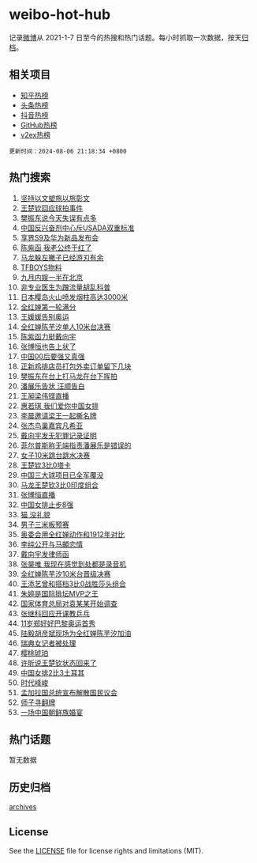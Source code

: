 # weibo-hot-hub

记录[微博](https://www.weibo.com)从 2021-1-7 日至今的热搜和热门话题。每小时抓取一次数据，按天[归档](archives)。

## 相关项目

- [知乎热榜](https://github.com/lonnyzhang423/zhihu-hot-hub)
- [头条热榜](https://github.com/lonnyzhang423/toutiao-hot-hub)
- [抖音热榜](https://github.com/lonnyzhang423/douyin-hot-hub)
- [GitHub热榜](https://github.com/lonnyzhang423/github-hot-hub)
- [v2ex热榜](https://github.com/lonnyzhang423/v2ex-hot-hub)


`更新时间：2024-08-06 21:18:34 +0800`

## 热门搜索

1. [坚持以文塑旅以旅彰文](https://m.weibo.cn/search?containerid=100103type%3D1%26t%3D10%26q%3D%23%E5%9D%9A%E6%8C%81%E4%BB%A5%E6%96%87%E5%A1%91%E6%97%85%E4%BB%A5%E6%97%85%E5%BD%B0%E6%96%87%23&stream_entry_id=51&isnewpage=1&extparam=seat%3D1%26cate%3D10103%26q%3D%2523%25E5%259D%259A%25E6%258C%2581%25E4%25BB%25A5%25E6%2596%2587%25E5%25A1%2591%25E6%2597%2585%25E4%25BB%25A5%25E6%2597%2585%25E5%25BD%25B0%25E6%2596%2587%2523%26filter_type%3Drealtimehot%26dgr%3D0%26stream_entry_id%3D51%26c_type%3D51%26pos%3D0%26display_time%3D1722950313%26pre_seqid%3D17229503137960343951)
1. [王楚钦回应球拍事件](https://m.weibo.cn/search?containerid=100103type%3D1%26t%3D10%26q%3D%23%E7%8E%8B%E6%A5%9A%E9%92%A6%E5%9B%9E%E5%BA%94%E7%90%83%E6%8B%8D%E4%BA%8B%E4%BB%B6%23&stream_entry_id=31&isnewpage=1&extparam=seat%3D1%26cate%3D5001%26q%3D%2523%25E7%258E%258B%25E6%25A5%259A%25E9%2592%25A6%25E5%259B%259E%25E5%25BA%2594%25E7%2590%2583%25E6%258B%258D%25E4%25BA%258B%25E4%25BB%25B6%2523%26dgr%3D0%26stream_entry_id%3D31%26band_rank%3D1%26c_type%3D31%26realpos%3D1%26filter_type%3Drealtimehot%26lcate%3D5001%26flag%3D2%26pos%3D0%26display_time%3D1722950313%26pre_seqid%3D17229503137960343951)
1. [樊振东说今天失误有点多](https://m.weibo.cn/search?containerid=100103type%3D1%26t%3D10%26q%3D%23%E6%A8%8A%E6%8C%AF%E4%B8%9C%E8%AF%B4%E4%BB%8A%E5%A4%A9%E5%A4%B1%E8%AF%AF%E6%9C%89%E7%82%B9%E5%A4%9A%23&stream_entry_id=31&isnewpage=1&extparam=seat%3D1%26cate%3D5001%26q%3D%2523%25E6%25A8%258A%25E6%258C%25AF%25E4%25B8%259C%25E8%25AF%25B4%25E4%25BB%258A%25E5%25A4%25A9%25E5%25A4%25B1%25E8%25AF%25AF%25E6%259C%2589%25E7%2582%25B9%25E5%25A4%259A%2523%26dgr%3D0%26stream_entry_id%3D31%26band_rank%3D2%26c_type%3D31%26realpos%3D2%26filter_type%3Drealtimehot%26lcate%3D5001%26flag%3D1%26pos%3D1%26display_time%3D1722950313%26pre_seqid%3D17229503137960343951)
1. [中国反兴奋剂中心斥USADA双重标准](https://m.weibo.cn/search?containerid=100103type%3D1%26t%3D10%26q%3D%23%E4%B8%AD%E5%9B%BD%E5%8F%8D%E5%85%B4%E5%A5%8B%E5%89%82%E4%B8%AD%E5%BF%83%E6%96%A5USADA%E5%8F%8C%E9%87%8D%E6%A0%87%E5%87%86%23&stream_entry_id=31&isnewpage=1&extparam=seat%3D1%26cate%3D5001%26q%3D%2523%25E4%25B8%25AD%25E5%259B%25BD%25E5%258F%258D%25E5%2585%25B4%25E5%25A5%258B%25E5%2589%2582%25E4%25B8%25AD%25E5%25BF%2583%25E6%2596%25A5USADA%25E5%258F%258C%25E9%2587%258D%25E6%25A0%2587%25E5%2587%2586%2523%26dgr%3D0%26stream_entry_id%3D31%26band_rank%3D3%26c_type%3D31%26realpos%3D3%26filter_type%3Drealtimehot%26lcate%3D5001%26flag%3D0%26pos%3D2%26display_time%3D1722950313%26pre_seqid%3D17229503137960343951)
1. [享界S9及华为新品发布会](https://m.weibo.cn/search?containerid=100103type%3D1%26t%3D10%26q%3D%23%E4%BA%AB%E7%95%8CS9%E5%8F%8A%E5%8D%8E%E4%B8%BA%E6%96%B0%E5%93%81%E5%8F%91%E5%B8%83%E4%BC%9A%23&stream_entry_id=31&isnewpage=1&extparam=seat%3D1%26topic_ad%3D1%26cate%3D5001%26q%3D%2523%25E4%25BA%25AB%25E7%2595%258CS9%25E5%258F%258A%25E5%258D%258E%25E4%25B8%25BA%25E6%2596%25B0%25E5%2593%2581%25E5%258F%2591%25E5%25B8%2583%25E4%25BC%259A%2523%26pos%3D3%26stream_entry_id%3D31%26band_rank%3D4%26adid%3D249367%26c_type%3D31%26filter_type%3Drealtimehot%26is_ad_pos%3D1%26lcate%3D5001%26dgr%3D0%26display_time%3D1722950313%26pre_seqid%3D17229503137960343951)
1. [陈紫函 我老公终于红了](https://m.weibo.cn/search?containerid=100103type%3D1%26t%3D10%26q%3D%E9%99%88%E7%B4%AB%E5%87%BD+%E6%88%91%E8%80%81%E5%85%AC%E7%BB%88%E4%BA%8E%E7%BA%A2%E4%BA%86&stream_entry_id=31&isnewpage=1&extparam=seat%3D1%26cate%3D5001%26q%3D%25E9%2599%2588%25E7%25B4%25AB%25E5%2587%25BD%2520%25E6%2588%2591%25E8%2580%2581%25E5%2585%25AC%25E7%25BB%2588%25E4%25BA%258E%25E7%25BA%25A2%25E4%25BA%2586%26dgr%3D0%26stream_entry_id%3D31%26band_rank%3D4%26c_type%3D31%26realpos%3D4%26filter_type%3Drealtimehot%26lcate%3D5001%26flag%3D2%26pos%3D4%26display_time%3D1722950313%26pre_seqid%3D17229503137960343951)
1. [马龙躲左撇子已经游刃有余](https://m.weibo.cn/search?containerid=100103type%3D1%26t%3D10%26q%3D%E9%A9%AC%E9%BE%99%E8%BA%B2%E5%B7%A6%E6%92%87%E5%AD%90%E5%B7%B2%E7%BB%8F%E6%B8%B8%E5%88%83%E6%9C%89%E4%BD%99&stream_entry_id=31&isnewpage=1&extparam=seat%3D1%26cate%3D5001%26q%3D%25E9%25A9%25AC%25E9%25BE%2599%25E8%25BA%25B2%25E5%25B7%25A6%25E6%2592%2587%25E5%25AD%2590%25E5%25B7%25B2%25E7%25BB%258F%25E6%25B8%25B8%25E5%2588%2583%25E6%259C%2589%25E4%25BD%2599%26dgr%3D0%26stream_entry_id%3D31%26band_rank%3D5%26c_type%3D31%26realpos%3D5%26filter_type%3Drealtimehot%26lcate%3D5001%26flag%3D2%26pos%3D5%26display_time%3D1722950313%26pre_seqid%3D17229503137960343951)
1. [TFBOYS物料](https://m.weibo.cn/search?containerid=100103type%3D1%26t%3D10%26q%3DTFBOYS%E7%89%A9%E6%96%99&stream_entry_id=31&isnewpage=1&extparam=seat%3D1%26cate%3D5001%26q%3DTFBOYS%25E7%2589%25A9%25E6%2596%2599%26dgr%3D0%26stream_entry_id%3D31%26band_rank%3D6%26c_type%3D31%26realpos%3D6%26filter_type%3Drealtimehot%26lcate%3D5001%26flag%3D1%26pos%3D6%26display_time%3D1722950313%26pre_seqid%3D17229503137960343951)
1. [九月内娱一半在北京](https://m.weibo.cn/search?containerid=100103type%3D1%26t%3D10%26q%3D%23%E4%B9%9D%E6%9C%88%E5%86%85%E5%A8%B1%E4%B8%80%E5%8D%8A%E5%9C%A8%E5%8C%97%E4%BA%AC%23&stream_entry_id=31&isnewpage=1&extparam=seat%3D1%26cate%3D5001%26q%3D%2523%25E4%25B9%259D%25E6%259C%2588%25E5%2586%2585%25E5%25A8%25B1%25E4%25B8%2580%25E5%258D%258A%25E5%259C%25A8%25E5%258C%2597%25E4%25BA%25AC%2523%26pos%3D7%26stream_entry_id%3D31%26band_rank%3D7%26adid%3D249389%26c_type%3D31%26is_ad_pos%3D1%26dgr%3D0%26lcate%3D5001%26filter_type%3Drealtimehot%26display_time%3D1722950313%26pre_seqid%3D17229503137960343951)
1. [非专业医生为蹭流量胡乱科普](https://m.weibo.cn/search?containerid=100103type%3D1%26t%3D10%26q%3D%23%E9%9D%9E%E4%B8%93%E4%B8%9A%E5%8C%BB%E7%94%9F%E4%B8%BA%E8%B9%AD%E6%B5%81%E9%87%8F%E8%83%A1%E4%B9%B1%E7%A7%91%E6%99%AE%23&stream_entry_id=31&isnewpage=1&extparam=seat%3D1%26cate%3D5001%26q%3D%2523%25E9%259D%259E%25E4%25B8%2593%25E4%25B8%259A%25E5%258C%25BB%25E7%2594%259F%25E4%25B8%25BA%25E8%25B9%25AD%25E6%25B5%2581%25E9%2587%258F%25E8%2583%25A1%25E4%25B9%25B1%25E7%25A7%2591%25E6%2599%25AE%2523%26dgr%3D0%26stream_entry_id%3D31%26band_rank%3D7%26c_type%3D31%26realpos%3D7%26filter_type%3Drealtimehot%26lcate%3D5001%26flag%3D1%26pos%3D8%26display_time%3D1722950313%26pre_seqid%3D17229503137960343951)
1. [日本樱岛火山喷发烟柱高达3000米](https://m.weibo.cn/search?containerid=100103type%3D1%26t%3D10%26q%3D%23%E6%97%A5%E6%9C%AC%E6%A8%B1%E5%B2%9B%E7%81%AB%E5%B1%B1%E5%96%B7%E5%8F%91%E7%83%9F%E6%9F%B1%E9%AB%98%E8%BE%BE3000%E7%B1%B3%23&stream_entry_id=31&isnewpage=1&extparam=seat%3D1%26cate%3D5001%26q%3D%2523%25E6%2597%25A5%25E6%259C%25AC%25E6%25A8%25B1%25E5%25B2%259B%25E7%2581%25AB%25E5%25B1%25B1%25E5%2596%25B7%25E5%258F%2591%25E7%2583%259F%25E6%259F%25B1%25E9%25AB%2598%25E8%25BE%25BE3000%25E7%25B1%25B3%2523%26dgr%3D0%26stream_entry_id%3D31%26band_rank%3D8%26c_type%3D31%26realpos%3D8%26filter_type%3Drealtimehot%26lcate%3D5001%26flag%3D0%26pos%3D9%26display_time%3D1722950313%26pre_seqid%3D17229503137960343951)
1. [全红婵第一轮满分](https://m.weibo.cn/search?containerid=100103type%3D1%26t%3D10%26q%3D%E5%85%A8%E7%BA%A2%E5%A9%B5%E7%AC%AC%E4%B8%80%E8%BD%AE%E6%BB%A1%E5%88%86&stream_entry_id=31&isnewpage=1&extparam=seat%3D1%26cate%3D5001%26q%3D%25E5%2585%25A8%25E7%25BA%25A2%25E5%25A9%25B5%25E7%25AC%25AC%25E4%25B8%2580%25E8%25BD%25AE%25E6%25BB%25A1%25E5%2588%2586%26dgr%3D0%26stream_entry_id%3D31%26band_rank%3D9%26c_type%3D31%26realpos%3D9%26filter_type%3Drealtimehot%26lcate%3D5001%26flag%3D1%26pos%3D10%26display_time%3D1722950313%26pre_seqid%3D17229503137960343951)
1. [王媛媛告别奥运](https://m.weibo.cn/search?containerid=100103type%3D1%26t%3D10%26q%3D%23%E7%8E%8B%E5%AA%9B%E5%AA%9B%E5%91%8A%E5%88%AB%E5%A5%A5%E8%BF%90%23&stream_entry_id=31&isnewpage=1&extparam=seat%3D1%26cate%3D5001%26q%3D%2523%25E7%258E%258B%25E5%25AA%259B%25E5%25AA%259B%25E5%2591%258A%25E5%2588%25AB%25E5%25A5%25A5%25E8%25BF%2590%2523%26dgr%3D0%26stream_entry_id%3D31%26band_rank%3D10%26c_type%3D31%26realpos%3D10%26filter_type%3Drealtimehot%26lcate%3D5001%26flag%3D1%26pos%3D11%26display_time%3D1722950313%26pre_seqid%3D17229503137960343951)
1. [全红婵陈芋汐单人10米台决赛](https://m.weibo.cn/search?containerid=100103type%3D1%26t%3D10%26q%3D%23%E5%85%A8%E7%BA%A2%E5%A9%B5%E9%99%88%E8%8A%8B%E6%B1%90%E5%8D%95%E4%BA%BA10%E7%B1%B3%E5%8F%B0%E5%86%B3%E8%B5%9B%23&stream_entry_id=31&isnewpage=1&extparam=seat%3D1%26cate%3D5001%26q%3D%2523%25E5%2585%25A8%25E7%25BA%25A2%25E5%25A9%25B5%25E9%2599%2588%25E8%258A%258B%25E6%25B1%2590%25E5%258D%2595%25E4%25BA%25BA10%25E7%25B1%25B3%25E5%258F%25B0%25E5%2586%25B3%25E8%25B5%259B%2523%26dgr%3D0%26stream_entry_id%3D31%26band_rank%3D11%26c_type%3D31%26realpos%3D11%26filter_type%3Drealtimehot%26lcate%3D5001%26flag%3D1%26pos%3D12%26display_time%3D1722950313%26pre_seqid%3D17229503137960343951)
1. [陈紫函力挺戴向宇](https://m.weibo.cn/search?containerid=100103type%3D1%26t%3D10%26q%3D%23%E9%99%88%E7%B4%AB%E5%87%BD%E5%8A%9B%E6%8C%BA%E6%88%B4%E5%90%91%E5%AE%87%23&stream_entry_id=31&isnewpage=1&extparam=seat%3D1%26cate%3D5001%26q%3D%2523%25E9%2599%2588%25E7%25B4%25AB%25E5%2587%25BD%25E5%258A%259B%25E6%258C%25BA%25E6%2588%25B4%25E5%2590%2591%25E5%25AE%2587%2523%26dgr%3D0%26stream_entry_id%3D31%26band_rank%3D12%26c_type%3D31%26realpos%3D12%26filter_type%3Drealtimehot%26lcate%3D5001%26flag%3D2%26pos%3D13%26display_time%3D1722950313%26pre_seqid%3D17229503137960343951)
1. [张博恒也告上状了](https://m.weibo.cn/search?containerid=100103type%3D1%26t%3D10%26q%3D%E5%BC%A0%E5%8D%9A%E6%81%92%E4%B9%9F%E5%91%8A%E4%B8%8A%E7%8A%B6%E4%BA%86&stream_entry_id=31&isnewpage=1&extparam=seat%3D1%26cate%3D5001%26q%3D%25E5%25BC%25A0%25E5%258D%259A%25E6%2581%2592%25E4%25B9%259F%25E5%2591%258A%25E4%25B8%258A%25E7%258A%25B6%25E4%25BA%2586%26dgr%3D0%26stream_entry_id%3D31%26band_rank%3D13%26c_type%3D31%26realpos%3D13%26filter_type%3Drealtimehot%26lcate%3D5001%26flag%3D1%26pos%3D14%26display_time%3D1722950313%26pre_seqid%3D17229503137960343951)
1. [中国00后要强又真强](https://m.weibo.cn/search?containerid=100103type%3D1%26t%3D10%26q%3D%23%E4%B8%AD%E5%9B%BD00%E5%90%8E%E8%A6%81%E5%BC%BA%E5%8F%88%E7%9C%9F%E5%BC%BA%23&stream_entry_id=31&isnewpage=1&extparam=seat%3D1%26cate%3D5001%26q%3D%2523%25E4%25B8%25AD%25E5%259B%25BD00%25E5%2590%258E%25E8%25A6%2581%25E5%25BC%25BA%25E5%258F%2588%25E7%259C%259F%25E5%25BC%25BA%2523%26pos%3D15%26adid%3D249371%26stream_entry_id%3D31%26band_rank%3D14%26c_type%3D31%26lcate%3D5001%26filter_type%3Drealtimehot%26dgr%3D0%26flag%3D0%26realpos%3D14%26display_time%3D1722950313%26pre_seqid%3D17229503137960343951)
1. [正新鸡排店员打包外卖订单留下几块](https://m.weibo.cn/search?containerid=100103type%3D1%26t%3D10%26q%3D%23%E6%AD%A3%E6%96%B0%E9%B8%A1%E6%8E%92%E5%BA%97%E5%91%98%E6%89%93%E5%8C%85%E5%A4%96%E5%8D%96%E8%AE%A2%E5%8D%95%E7%95%99%E4%B8%8B%E5%87%A0%E5%9D%97%23&stream_entry_id=31&isnewpage=1&extparam=seat%3D1%26cate%3D5001%26q%3D%2523%25E6%25AD%25A3%25E6%2596%25B0%25E9%25B8%25A1%25E6%258E%2592%25E5%25BA%2597%25E5%2591%2598%25E6%2589%2593%25E5%258C%2585%25E5%25A4%2596%25E5%258D%2596%25E8%25AE%25A2%25E5%258D%2595%25E7%2595%2599%25E4%25B8%258B%25E5%2587%25A0%25E5%259D%2597%2523%26dgr%3D0%26stream_entry_id%3D31%26band_rank%3D15%26c_type%3D31%26realpos%3D15%26filter_type%3Drealtimehot%26lcate%3D5001%26flag%3D1%26pos%3D16%26display_time%3D1722950313%26pre_seqid%3D17229503137960343951)
1. [樊振东在台上打马龙在台下挥拍](https://m.weibo.cn/search?containerid=100103type%3D1%26t%3D10%26q%3D%23%E6%A8%8A%E6%8C%AF%E4%B8%9C%E5%9C%A8%E5%8F%B0%E4%B8%8A%E6%89%93%E9%A9%AC%E9%BE%99%E5%9C%A8%E5%8F%B0%E4%B8%8B%E6%8C%A5%E6%8B%8D%23&stream_entry_id=31&isnewpage=1&extparam=seat%3D1%26cate%3D5001%26q%3D%2523%25E6%25A8%258A%25E6%258C%25AF%25E4%25B8%259C%25E5%259C%25A8%25E5%258F%25B0%25E4%25B8%258A%25E6%2589%2593%25E9%25A9%25AC%25E9%25BE%2599%25E5%259C%25A8%25E5%258F%25B0%25E4%25B8%258B%25E6%258C%25A5%25E6%258B%258D%2523%26dgr%3D0%26stream_entry_id%3D31%26band_rank%3D16%26c_type%3D31%26realpos%3D16%26filter_type%3Drealtimehot%26lcate%3D5001%26flag%3D0%26pos%3D17%26display_time%3D1722950313%26pre_seqid%3D17229503137960343951)
1. [潘展乐告状 汪顺告白](https://m.weibo.cn/search?containerid=100103type%3D1%26t%3D10%26q%3D%E6%BD%98%E5%B1%95%E4%B9%90%E5%91%8A%E7%8A%B6+%E6%B1%AA%E9%A1%BA%E5%91%8A%E7%99%BD&stream_entry_id=31&isnewpage=1&extparam=seat%3D1%26cate%3D5001%26q%3D%25E6%25BD%2598%25E5%25B1%2595%25E4%25B9%2590%25E5%2591%258A%25E7%258A%25B6%2520%25E6%25B1%25AA%25E9%25A1%25BA%25E5%2591%258A%25E7%2599%25BD%26dgr%3D0%26stream_entry_id%3D31%26band_rank%3D17%26c_type%3D31%26realpos%3D17%26filter_type%3Drealtimehot%26lcate%3D5001%26flag%3D2%26pos%3D18%26display_time%3D1722950313%26pre_seqid%3D17229503137960343951)
1. [王昶梁伟铿直播](https://m.weibo.cn/search?containerid=100103type%3D1%26t%3D10%26q%3D%E7%8E%8B%E6%98%B6%E6%A2%81%E4%BC%9F%E9%93%BF%E7%9B%B4%E6%92%AD&stream_entry_id=31&isnewpage=1&extparam=seat%3D1%26cate%3D5001%26q%3D%25E7%258E%258B%25E6%2598%25B6%25E6%25A2%2581%25E4%25BC%259F%25E9%2593%25BF%25E7%259B%25B4%25E6%2592%25AD%26dgr%3D0%26stream_entry_id%3D31%26band_rank%3D18%26c_type%3D31%26realpos%3D18%26filter_type%3Drealtimehot%26lcate%3D5001%26flag%3D1%26pos%3D19%26display_time%3D1722950313%26pre_seqid%3D17229503137960343951)
1. [惠若琪 我们爱你中国女排](https://m.weibo.cn/search?containerid=100103type%3D1%26t%3D10%26q%3D%E6%83%A0%E8%8B%A5%E7%90%AA+%E6%88%91%E4%BB%AC%E7%88%B1%E4%BD%A0%E4%B8%AD%E5%9B%BD%E5%A5%B3%E6%8E%92&stream_entry_id=31&isnewpage=1&extparam=seat%3D1%26cate%3D5001%26q%3D%25E6%2583%25A0%25E8%258B%25A5%25E7%2590%25AA%2520%25E6%2588%2591%25E4%25BB%25AC%25E7%2588%25B1%25E4%25BD%25A0%25E4%25B8%25AD%25E5%259B%25BD%25E5%25A5%25B3%25E6%258E%2592%26dgr%3D0%26stream_entry_id%3D31%26band_rank%3D19%26c_type%3D31%26realpos%3D19%26filter_type%3Drealtimehot%26lcate%3D5001%26flag%3D1%26pos%3D20%26display_time%3D1722950313%26pre_seqid%3D17229503137960343951)
1. [李晨邀请梁王一起撕名牌](https://m.weibo.cn/search?containerid=100103type%3D1%26t%3D10%26q%3D%E6%9D%8E%E6%99%A8%E9%82%80%E8%AF%B7%E6%A2%81%E7%8E%8B%E4%B8%80%E8%B5%B7%E6%92%95%E5%90%8D%E7%89%8C&stream_entry_id=31&isnewpage=1&extparam=seat%3D1%26cate%3D5001%26q%3D%25E6%259D%258E%25E6%2599%25A8%25E9%2582%2580%25E8%25AF%25B7%25E6%25A2%2581%25E7%258E%258B%25E4%25B8%2580%25E8%25B5%25B7%25E6%2592%2595%25E5%2590%258D%25E7%2589%258C%26dgr%3D0%26stream_entry_id%3D31%26band_rank%3D20%26c_type%3D31%26realpos%3D20%26filter_type%3Drealtimehot%26lcate%3D5001%26flag%3D1%26pos%3D21%26display_time%3D1722950313%26pre_seqid%3D17229503137960343951)
1. [张杰鸟巢嘉宾凡希亚](https://m.weibo.cn/search?containerid=100103type%3D1%26t%3D10%26q%3D%23%E5%BC%A0%E6%9D%B0%E9%B8%9F%E5%B7%A2%E5%98%89%E5%AE%BE%E5%87%A1%E5%B8%8C%E4%BA%9A%23&stream_entry_id=31&isnewpage=1&extparam=seat%3D1%26cate%3D5001%26q%3D%2523%25E5%25BC%25A0%25E6%259D%25B0%25E9%25B8%259F%25E5%25B7%25A2%25E5%2598%2589%25E5%25AE%25BE%25E5%2587%25A1%25E5%25B8%258C%25E4%25BA%259A%2523%26dgr%3D0%26stream_entry_id%3D31%26band_rank%3D21%26c_type%3D31%26realpos%3D21%26filter_type%3Drealtimehot%26lcate%3D5001%26flag%3D1%26pos%3D22%26display_time%3D1722950313%26pre_seqid%3D17229503137960343951)
1. [戴向宇发无犯罪记录证明](https://m.weibo.cn/search?containerid=100103type%3D1%26t%3D10%26q%3D%23%E6%88%B4%E5%90%91%E5%AE%87%E5%8F%91%E6%97%A0%E7%8A%AF%E7%BD%AA%E8%AE%B0%E5%BD%95%E8%AF%81%E6%98%8E%23&stream_entry_id=31&isnewpage=1&extparam=seat%3D1%26cate%3D5001%26q%3D%2523%25E6%2588%25B4%25E5%2590%2591%25E5%25AE%2587%25E5%258F%2591%25E6%2597%25A0%25E7%258A%25AF%25E7%25BD%25AA%25E8%25AE%25B0%25E5%25BD%2595%25E8%25AF%2581%25E6%2598%258E%2523%26dgr%3D0%26stream_entry_id%3D31%26band_rank%3D22%26c_type%3D31%26realpos%3D22%26filter_type%3Drealtimehot%26lcate%3D5001%26flag%3D2%26pos%3D23%26display_time%3D1722950313%26pre_seqid%3D17229503137960343951)
1. [菲尔普斯称无端指责潘展乐是错误的](https://m.weibo.cn/search?containerid=100103type%3D1%26t%3D10%26q%3D%23%E8%8F%B2%E5%B0%94%E6%99%AE%E6%96%AF%E7%A7%B0%E6%97%A0%E7%AB%AF%E6%8C%87%E8%B4%A3%E6%BD%98%E5%B1%95%E4%B9%90%E6%98%AF%E9%94%99%E8%AF%AF%E7%9A%84%23&stream_entry_id=31&isnewpage=1&extparam=seat%3D1%26cate%3D5001%26q%3D%2523%25E8%258F%25B2%25E5%25B0%2594%25E6%2599%25AE%25E6%2596%25AF%25E7%25A7%25B0%25E6%2597%25A0%25E7%25AB%25AF%25E6%258C%2587%25E8%25B4%25A3%25E6%25BD%2598%25E5%25B1%2595%25E4%25B9%2590%25E6%2598%25AF%25E9%2594%2599%25E8%25AF%25AF%25E7%259A%2584%2523%26dgr%3D0%26stream_entry_id%3D31%26band_rank%3D23%26c_type%3D31%26realpos%3D23%26filter_type%3Drealtimehot%26lcate%3D5001%26flag%3D0%26pos%3D24%26display_time%3D1722950313%26pre_seqid%3D17229503137960343951)
1. [女子10米跳台跳水决赛](https://m.weibo.cn/search?containerid=100103type%3D1%26t%3D10%26q%3D%23%E5%A5%B3%E5%AD%9010%E7%B1%B3%E8%B7%B3%E5%8F%B0%E8%B7%B3%E6%B0%B4%E5%86%B3%E8%B5%9B%23&stream_entry_id=31&isnewpage=1&extparam=seat%3D1%26cate%3D5001%26q%3D%2523%25E5%25A5%25B3%25E5%25AD%259010%25E7%25B1%25B3%25E8%25B7%25B3%25E5%258F%25B0%25E8%25B7%25B3%25E6%25B0%25B4%25E5%2586%25B3%25E8%25B5%259B%2523%26dgr%3D0%26stream_entry_id%3D31%26band_rank%3D24%26c_type%3D31%26realpos%3D24%26filter_type%3Drealtimehot%26lcate%3D5001%26flag%3D1%26pos%3D25%26display_time%3D1722950313%26pre_seqid%3D17229503137960343951)
1. [王楚钦3比0塔卡](https://m.weibo.cn/search?containerid=100103type%3D1%26t%3D10%26q%3D%23%E7%8E%8B%E6%A5%9A%E9%92%A63%E6%AF%940%E5%A1%94%E5%8D%A1%23&stream_entry_id=31&isnewpage=1&extparam=seat%3D1%26cate%3D5001%26q%3D%2523%25E7%258E%258B%25E6%25A5%259A%25E9%2592%25A63%25E6%25AF%25940%25E5%25A1%2594%25E5%258D%25A1%2523%26dgr%3D0%26stream_entry_id%3D31%26band_rank%3D25%26c_type%3D31%26realpos%3D25%26filter_type%3Drealtimehot%26lcate%3D5001%26flag%3D0%26pos%3D26%26display_time%3D1722950313%26pre_seqid%3D17229503137960343951)
1. [中国三大球项目已全军覆没](https://m.weibo.cn/search?containerid=100103type%3D1%26t%3D10%26q%3D%23%E4%B8%AD%E5%9B%BD%E4%B8%89%E5%A4%A7%E7%90%83%E9%A1%B9%E7%9B%AE%E5%B7%B2%E5%85%A8%E5%86%9B%E8%A6%86%E6%B2%A1%23&stream_entry_id=31&isnewpage=1&extparam=seat%3D1%26cate%3D5001%26q%3D%2523%25E4%25B8%25AD%25E5%259B%25BD%25E4%25B8%2589%25E5%25A4%25A7%25E7%2590%2583%25E9%25A1%25B9%25E7%259B%25AE%25E5%25B7%25B2%25E5%2585%25A8%25E5%2586%259B%25E8%25A6%2586%25E6%25B2%25A1%2523%26dgr%3D0%26stream_entry_id%3D31%26band_rank%3D26%26c_type%3D31%26realpos%3D26%26filter_type%3Drealtimehot%26lcate%3D5001%26flag%3D1%26pos%3D27%26display_time%3D1722950313%26pre_seqid%3D17229503137960343951)
1. [马龙王楚钦3比0印度组合](https://m.weibo.cn/search?containerid=100103type%3D1%26t%3D10%26q%3D%23%E9%A9%AC%E9%BE%99%E7%8E%8B%E6%A5%9A%E9%92%A63%E6%AF%940%E5%8D%B0%E5%BA%A6%E7%BB%84%E5%90%88%23&stream_entry_id=31&isnewpage=1&extparam=seat%3D1%26cate%3D5001%26q%3D%2523%25E9%25A9%25AC%25E9%25BE%2599%25E7%258E%258B%25E6%25A5%259A%25E9%2592%25A63%25E6%25AF%25940%25E5%258D%25B0%25E5%25BA%25A6%25E7%25BB%2584%25E5%2590%2588%2523%26dgr%3D0%26stream_entry_id%3D31%26band_rank%3D27%26c_type%3D31%26realpos%3D27%26filter_type%3Drealtimehot%26lcate%3D5001%26flag%3D0%26pos%3D28%26display_time%3D1722950313%26pre_seqid%3D17229503137960343951)
1. [张博恒直播](https://m.weibo.cn/search?containerid=100103type%3D1%26t%3D10%26q%3D%E5%BC%A0%E5%8D%9A%E6%81%92%E7%9B%B4%E6%92%AD&stream_entry_id=31&isnewpage=1&extparam=seat%3D1%26cate%3D5001%26q%3D%25E5%25BC%25A0%25E5%258D%259A%25E6%2581%2592%25E7%259B%25B4%25E6%2592%25AD%26dgr%3D0%26stream_entry_id%3D31%26band_rank%3D28%26c_type%3D31%26realpos%3D28%26filter_type%3Drealtimehot%26lcate%3D5001%26flag%3D0%26pos%3D29%26display_time%3D1722950313%26pre_seqid%3D17229503137960343951)
1. [中国女排止步8强](https://m.weibo.cn/search?containerid=100103type%3D1%26t%3D10%26q%3D%23%E4%B8%AD%E5%9B%BD%E5%A5%B3%E6%8E%92%E6%AD%A2%E6%AD%A58%E5%BC%BA%23&stream_entry_id=31&isnewpage=1&extparam=seat%3D1%26cate%3D5001%26q%3D%2523%25E4%25B8%25AD%25E5%259B%25BD%25E5%25A5%25B3%25E6%258E%2592%25E6%25AD%25A2%25E6%25AD%25A58%25E5%25BC%25BA%2523%26dgr%3D0%26stream_entry_id%3D31%26band_rank%3D29%26c_type%3D31%26realpos%3D29%26filter_type%3Drealtimehot%26lcate%3D5001%26flag%3D0%26pos%3D30%26display_time%3D1722950313%26pre_seqid%3D17229503137960343951)
1. [猫 没礼貌](https://m.weibo.cn/search?containerid=100103type%3D1%26t%3D10%26q%3D%E7%8C%AB+%E6%B2%A1%E7%A4%BC%E8%B2%8C&stream_entry_id=31&isnewpage=1&extparam=seat%3D1%26cate%3D5001%26q%3D%25E7%258C%25AB%2520%25E6%25B2%25A1%25E7%25A4%25BC%25E8%25B2%258C%26dgr%3D0%26stream_entry_id%3D31%26band_rank%3D30%26c_type%3D31%26realpos%3D30%26filter_type%3Drealtimehot%26lcate%3D5001%26flag%3D1%26pos%3D31%26display_time%3D1722950313%26pre_seqid%3D17229503137960343951)
1. [男子三米板预赛](https://m.weibo.cn/search?containerid=100103type%3D1%26t%3D10%26q%3D%23%E7%94%B7%E5%AD%90%E4%B8%89%E7%B1%B3%E6%9D%BF%E9%A2%84%E8%B5%9B%23&stream_entry_id=31&isnewpage=1&extparam=seat%3D1%26cate%3D5001%26q%3D%2523%25E7%2594%25B7%25E5%25AD%2590%25E4%25B8%2589%25E7%25B1%25B3%25E6%259D%25BF%25E9%25A2%2584%25E8%25B5%259B%2523%26dgr%3D0%26stream_entry_id%3D31%26band_rank%3D31%26c_type%3D31%26realpos%3D31%26filter_type%3Drealtimehot%26lcate%3D5001%26flag%3D0%26pos%3D32%26display_time%3D1722950313%26pre_seqid%3D17229503137960343951)
1. [奥委会用全红婵动作和1912年对比](https://m.weibo.cn/search?containerid=100103type%3D1%26t%3D10%26q%3D%23%E5%A5%A5%E5%A7%94%E4%BC%9A%E7%94%A8%E5%85%A8%E7%BA%A2%E5%A9%B5%E5%8A%A8%E4%BD%9C%E5%92%8C1912%E5%B9%B4%E5%AF%B9%E6%AF%94%23&stream_entry_id=31&isnewpage=1&extparam=seat%3D1%26cate%3D5001%26q%3D%2523%25E5%25A5%25A5%25E5%25A7%2594%25E4%25BC%259A%25E7%2594%25A8%25E5%2585%25A8%25E7%25BA%25A2%25E5%25A9%25B5%25E5%258A%25A8%25E4%25BD%259C%25E5%2592%258C1912%25E5%25B9%25B4%25E5%25AF%25B9%25E6%25AF%2594%2523%26dgr%3D0%26stream_entry_id%3D31%26band_rank%3D32%26c_type%3D31%26realpos%3D32%26filter_type%3Drealtimehot%26lcate%3D5001%26flag%3D0%26pos%3D33%26display_time%3D1722950313%26pre_seqid%3D17229503137960343951)
1. [李纯公开与马頔恋情](https://m.weibo.cn/search?containerid=100103type%3D1%26t%3D10%26q%3D%23%E6%9D%8E%E7%BA%AF%E5%85%AC%E5%BC%80%E4%B8%8E%E9%A9%AC%E9%A0%94%E6%81%8B%E6%83%85%23&stream_entry_id=31&isnewpage=1&extparam=seat%3D1%26cate%3D5001%26q%3D%2523%25E6%259D%258E%25E7%25BA%25AF%25E5%2585%25AC%25E5%25BC%2580%25E4%25B8%258E%25E9%25A9%25AC%25E9%25A0%2594%25E6%2581%258B%25E6%2583%2585%2523%26dgr%3D0%26stream_entry_id%3D31%26band_rank%3D33%26c_type%3D31%26realpos%3D33%26filter_type%3Drealtimehot%26lcate%3D5001%26flag%3D0%26pos%3D34%26display_time%3D1722950313%26pre_seqid%3D17229503137960343951)
1. [戴向宇发律师函](https://m.weibo.cn/search?containerid=100103type%3D1%26t%3D10%26q%3D%E6%88%B4%E5%90%91%E5%AE%87%E5%8F%91%E5%BE%8B%E5%B8%88%E5%87%BD&stream_entry_id=31&isnewpage=1&extparam=seat%3D1%26cate%3D5001%26q%3D%25E6%2588%25B4%25E5%2590%2591%25E5%25AE%2587%25E5%258F%2591%25E5%25BE%258B%25E5%25B8%2588%25E5%2587%25BD%26dgr%3D0%26stream_entry_id%3D31%26band_rank%3D34%26c_type%3D31%26realpos%3D34%26filter_type%3Drealtimehot%26lcate%3D5001%26flag%3D0%26pos%3D35%26display_time%3D1722950313%26pre_seqid%3D17229503137960343951)
1. [张昊唯 我现在感觉到处都是录音机](https://m.weibo.cn/search?containerid=100103type%3D1%26t%3D10%26q%3D%E5%BC%A0%E6%98%8A%E5%94%AF+%E6%88%91%E7%8E%B0%E5%9C%A8%E6%84%9F%E8%A7%89%E5%88%B0%E5%A4%84%E9%83%BD%E6%98%AF%E5%BD%95%E9%9F%B3%E6%9C%BA&stream_entry_id=31&isnewpage=1&extparam=seat%3D1%26cate%3D5001%26q%3D%25E5%25BC%25A0%25E6%2598%258A%25E5%2594%25AF%2520%25E6%2588%2591%25E7%258E%25B0%25E5%259C%25A8%25E6%2584%259F%25E8%25A7%2589%25E5%2588%25B0%25E5%25A4%2584%25E9%2583%25BD%25E6%2598%25AF%25E5%25BD%2595%25E9%259F%25B3%25E6%259C%25BA%26dgr%3D0%26stream_entry_id%3D31%26band_rank%3D35%26c_type%3D31%26realpos%3D35%26filter_type%3Drealtimehot%26lcate%3D5001%26flag%3D0%26pos%3D36%26display_time%3D1722950313%26pre_seqid%3D17229503137960343951)
1. [全红婵陈芋汐10米台晋级决赛](https://m.weibo.cn/search?containerid=100103type%3D1%26t%3D10%26q%3D%23%E5%85%A8%E7%BA%A2%E5%A9%B5%E9%99%88%E8%8A%8B%E6%B1%9010%E7%B1%B3%E5%8F%B0%E6%99%8B%E7%BA%A7%E5%86%B3%E8%B5%9B%23&stream_entry_id=31&isnewpage=1&extparam=seat%3D1%26cate%3D5001%26q%3D%2523%25E5%2585%25A8%25E7%25BA%25A2%25E5%25A9%25B5%25E9%2599%2588%25E8%258A%258B%25E6%25B1%259010%25E7%25B1%25B3%25E5%258F%25B0%25E6%2599%258B%25E7%25BA%25A7%25E5%2586%25B3%25E8%25B5%259B%2523%26dgr%3D0%26stream_entry_id%3D31%26band_rank%3D36%26c_type%3D31%26realpos%3D36%26filter_type%3Drealtimehot%26lcate%3D5001%26flag%3D0%26pos%3D37%26display_time%3D1722950313%26pre_seqid%3D17229503137960343951)
1. [王添艺曾和搭档3比0战胜莎头组合](https://m.weibo.cn/search?containerid=100103type%3D1%26t%3D10%26q%3D%23%E7%8E%8B%E6%B7%BB%E8%89%BA%E6%9B%BE%E5%92%8C%E6%90%AD%E6%A1%A33%E6%AF%940%E6%88%98%E8%83%9C%E8%8E%8E%E5%A4%B4%E7%BB%84%E5%90%88%23&stream_entry_id=31&isnewpage=1&extparam=seat%3D1%26cate%3D5001%26q%3D%2523%25E7%258E%258B%25E6%25B7%25BB%25E8%2589%25BA%25E6%259B%25BE%25E5%2592%258C%25E6%2590%25AD%25E6%25A1%25A33%25E6%25AF%25940%25E6%2588%2598%25E8%2583%259C%25E8%258E%258E%25E5%25A4%25B4%25E7%25BB%2584%25E5%2590%2588%2523%26dgr%3D0%26stream_entry_id%3D31%26band_rank%3D37%26c_type%3D31%26realpos%3D37%26filter_type%3Drealtimehot%26lcate%3D5001%26flag%3D1%26pos%3D38%26display_time%3D1722950313%26pre_seqid%3D17229503137960343951)
1. [朱婷是国际排坛MVP之王](https://m.weibo.cn/search?containerid=100103type%3D1%26t%3D10%26q%3D%E6%9C%B1%E5%A9%B7%E6%98%AF%E5%9B%BD%E9%99%85%E6%8E%92%E5%9D%9BMVP%E4%B9%8B%E7%8E%8B&stream_entry_id=31&isnewpage=1&extparam=seat%3D1%26cate%3D5001%26q%3D%25E6%259C%25B1%25E5%25A9%25B7%25E6%2598%25AF%25E5%259B%25BD%25E9%2599%2585%25E6%258E%2592%25E5%259D%259BMVP%25E4%25B9%258B%25E7%258E%258B%26dgr%3D0%26stream_entry_id%3D31%26band_rank%3D38%26c_type%3D31%26realpos%3D38%26filter_type%3Drealtimehot%26lcate%3D5001%26flag%3D1%26pos%3D39%26display_time%3D1722950313%26pre_seqid%3D17229503137960343951)
1. [国家体育总局对袁某某开始调查](https://m.weibo.cn/search?containerid=100103type%3D1%26t%3D10%26q%3D%23%E5%9B%BD%E5%AE%B6%E4%BD%93%E8%82%B2%E6%80%BB%E5%B1%80%E5%AF%B9%E8%A2%81%E6%9F%90%E6%9F%90%E5%BC%80%E5%A7%8B%E8%B0%83%E6%9F%A5%23&stream_entry_id=31&isnewpage=1&extparam=seat%3D1%26cate%3D5001%26q%3D%2523%25E5%259B%25BD%25E5%25AE%25B6%25E4%25BD%2593%25E8%2582%25B2%25E6%2580%25BB%25E5%25B1%2580%25E5%25AF%25B9%25E8%25A2%2581%25E6%259F%2590%25E6%259F%2590%25E5%25BC%2580%25E5%25A7%258B%25E8%25B0%2583%25E6%259F%25A5%2523%26dgr%3D0%26stream_entry_id%3D31%26band_rank%3D39%26c_type%3D31%26realpos%3D39%26filter_type%3Drealtimehot%26lcate%3D5001%26flag%3D0%26pos%3D40%26display_time%3D1722950313%26pre_seqid%3D17229503137960343951)
1. [张继科回应开课教乒乓](https://m.weibo.cn/search?containerid=100103type%3D1%26t%3D10%26q%3D%23%E5%BC%A0%E7%BB%A7%E7%A7%91%E5%9B%9E%E5%BA%94%E5%BC%80%E8%AF%BE%E6%95%99%E4%B9%92%E4%B9%93%23&stream_entry_id=31&isnewpage=1&extparam=seat%3D1%26cate%3D5001%26q%3D%2523%25E5%25BC%25A0%25E7%25BB%25A7%25E7%25A7%2591%25E5%259B%259E%25E5%25BA%2594%25E5%25BC%2580%25E8%25AF%25BE%25E6%2595%2599%25E4%25B9%2592%25E4%25B9%2593%2523%26dgr%3D0%26stream_entry_id%3D31%26band_rank%3D40%26c_type%3D31%26realpos%3D40%26filter_type%3Drealtimehot%26lcate%3D5001%26flag%3D0%26pos%3D41%26display_time%3D1722950313%26pre_seqid%3D17229503137960343951)
1. [11岁郑好好巴黎奥运首秀](https://m.weibo.cn/search?containerid=100103type%3D1%26t%3D10%26q%3D%2311%E5%B2%81%E9%83%91%E5%A5%BD%E5%A5%BD%E5%B7%B4%E9%BB%8E%E5%A5%A5%E8%BF%90%E9%A6%96%E7%A7%80%23&stream_entry_id=31&isnewpage=1&extparam=seat%3D1%26cate%3D5001%26q%3D%252311%25E5%25B2%2581%25E9%2583%2591%25E5%25A5%25BD%25E5%25A5%25BD%25E5%25B7%25B4%25E9%25BB%258E%25E5%25A5%25A5%25E8%25BF%2590%25E9%25A6%2596%25E7%25A7%2580%2523%26dgr%3D0%26stream_entry_id%3D31%26band_rank%3D41%26c_type%3D31%26realpos%3D41%26filter_type%3Drealtimehot%26lcate%3D5001%26flag%3D0%26pos%3D42%26display_time%3D1722950313%26pre_seqid%3D17229503137960343951)
1. [陆毅胡彦斌现场为全红婵陈芋汐加油](https://m.weibo.cn/search?containerid=100103type%3D1%26t%3D10%26q%3D%23%E9%99%86%E6%AF%85%E8%83%A1%E5%BD%A6%E6%96%8C%E7%8E%B0%E5%9C%BA%E4%B8%BA%E5%85%A8%E7%BA%A2%E5%A9%B5%E9%99%88%E8%8A%8B%E6%B1%90%E5%8A%A0%E6%B2%B9%23&stream_entry_id=31&isnewpage=1&extparam=seat%3D1%26cate%3D5001%26q%3D%2523%25E9%2599%2586%25E6%25AF%2585%25E8%2583%25A1%25E5%25BD%25A6%25E6%2596%258C%25E7%258E%25B0%25E5%259C%25BA%25E4%25B8%25BA%25E5%2585%25A8%25E7%25BA%25A2%25E5%25A9%25B5%25E9%2599%2588%25E8%258A%258B%25E6%25B1%2590%25E5%258A%25A0%25E6%25B2%25B9%2523%26dgr%3D0%26stream_entry_id%3D31%26band_rank%3D42%26c_type%3D31%26realpos%3D42%26filter_type%3Drealtimehot%26lcate%3D5001%26flag%3D1%26pos%3D43%26display_time%3D1722950313%26pre_seqid%3D17229503137960343951)
1. [瑞典女记者被处理](https://m.weibo.cn/search?containerid=100103type%3D1%26t%3D10%26q%3D%E7%91%9E%E5%85%B8%E5%A5%B3%E8%AE%B0%E8%80%85%E8%A2%AB%E5%A4%84%E7%90%86&stream_entry_id=31&isnewpage=1&extparam=seat%3D1%26cate%3D5001%26q%3D%25E7%2591%259E%25E5%2585%25B8%25E5%25A5%25B3%25E8%25AE%25B0%25E8%2580%2585%25E8%25A2%25AB%25E5%25A4%2584%25E7%2590%2586%26dgr%3D0%26stream_entry_id%3D31%26band_rank%3D43%26c_type%3D31%26realpos%3D43%26filter_type%3Drealtimehot%26lcate%3D5001%26flag%3D0%26pos%3D44%26display_time%3D1722950313%26pre_seqid%3D17229503137960343951)
1. [樱桃琥珀](https://m.weibo.cn/search?containerid=100103type%3D1%26t%3D10%26q%3D%E6%A8%B1%E6%A1%83%E7%90%A5%E7%8F%80&stream_entry_id=31&isnewpage=1&extparam=seat%3D1%26cate%3D5001%26q%3D%25E6%25A8%25B1%25E6%25A1%2583%25E7%2590%25A5%25E7%258F%2580%26dgr%3D0%26stream_entry_id%3D31%26band_rank%3D44%26c_type%3D31%26realpos%3D44%26filter_type%3Drealtimehot%26lcate%3D5001%26flag%3D1%26pos%3D45%26display_time%3D1722950313%26pre_seqid%3D17229503137960343951)
1. [许昕说王楚钦状态回来了](https://m.weibo.cn/search?containerid=100103type%3D1%26t%3D10%26q%3D%23%E8%AE%B8%E6%98%95%E8%AF%B4%E7%8E%8B%E6%A5%9A%E9%92%A6%E7%8A%B6%E6%80%81%E5%9B%9E%E6%9D%A5%E4%BA%86%23&stream_entry_id=31&isnewpage=1&extparam=seat%3D1%26cate%3D5001%26q%3D%2523%25E8%25AE%25B8%25E6%2598%2595%25E8%25AF%25B4%25E7%258E%258B%25E6%25A5%259A%25E9%2592%25A6%25E7%258A%25B6%25E6%2580%2581%25E5%259B%259E%25E6%259D%25A5%25E4%25BA%2586%2523%26dgr%3D0%26stream_entry_id%3D31%26band_rank%3D45%26c_type%3D31%26realpos%3D45%26filter_type%3Drealtimehot%26lcate%3D5001%26flag%3D0%26pos%3D46%26display_time%3D1722950313%26pre_seqid%3D17229503137960343951)
1. [中国女排2比3土耳其](https://m.weibo.cn/search?containerid=100103type%3D1%26t%3D10%26q%3D%23%E4%B8%AD%E5%9B%BD%E5%A5%B3%E6%8E%922%E6%AF%943%E5%9C%9F%E8%80%B3%E5%85%B6%23&stream_entry_id=31&isnewpage=1&extparam=seat%3D1%26cate%3D5001%26q%3D%2523%25E4%25B8%25AD%25E5%259B%25BD%25E5%25A5%25B3%25E6%258E%25922%25E6%25AF%25943%25E5%259C%259F%25E8%2580%25B3%25E5%2585%25B6%2523%26dgr%3D0%26stream_entry_id%3D31%26band_rank%3D46%26c_type%3D31%26realpos%3D46%26filter_type%3Drealtimehot%26lcate%3D5001%26flag%3D0%26pos%3D47%26display_time%3D1722950313%26pre_seqid%3D17229503137960343951)
1. [时代峰峻](https://m.weibo.cn/search?containerid=100103type%3D1%26t%3D10%26q%3D%E6%97%B6%E4%BB%A3%E5%B3%B0%E5%B3%BB&stream_entry_id=31&isnewpage=1&extparam=seat%3D1%26cate%3D5001%26q%3D%25E6%2597%25B6%25E4%25BB%25A3%25E5%25B3%25B0%25E5%25B3%25BB%26dgr%3D0%26stream_entry_id%3D31%26band_rank%3D47%26c_type%3D31%26realpos%3D47%26filter_type%3Drealtimehot%26lcate%3D5001%26flag%3D1%26pos%3D48%26display_time%3D1722950313%26pre_seqid%3D17229503137960343951)
1. [孟加拉国总统宣布解散国民议会](https://m.weibo.cn/search?containerid=100103type%3D1%26t%3D10%26q%3D%23%E5%AD%9F%E5%8A%A0%E6%8B%89%E5%9B%BD%E6%80%BB%E7%BB%9F%E5%AE%A3%E5%B8%83%E8%A7%A3%E6%95%A3%E5%9B%BD%E6%B0%91%E8%AE%AE%E4%BC%9A%23&stream_entry_id=31&isnewpage=1&extparam=seat%3D1%26cate%3D5001%26q%3D%2523%25E5%25AD%259F%25E5%258A%25A0%25E6%258B%2589%25E5%259B%25BD%25E6%2580%25BB%25E7%25BB%259F%25E5%25AE%25A3%25E5%25B8%2583%25E8%25A7%25A3%25E6%2595%25A3%25E5%259B%25BD%25E6%25B0%2591%25E8%25AE%25AE%25E4%25BC%259A%2523%26dgr%3D0%26stream_entry_id%3D31%26band_rank%3D48%26c_type%3D31%26realpos%3D48%26filter_type%3Drealtimehot%26lcate%3D5001%26flag%3D0%26pos%3D49%26display_time%3D1722950313%26pre_seqid%3D17229503137960343951)
1. [师子寻翻牌](https://m.weibo.cn/search?containerid=100103type%3D1%26t%3D10%26q%3D%E5%B8%88%E5%AD%90%E5%AF%BB%E7%BF%BB%E7%89%8C&stream_entry_id=31&isnewpage=1&extparam=seat%3D1%26cate%3D5001%26q%3D%25E5%25B8%2588%25E5%25AD%2590%25E5%25AF%25BB%25E7%25BF%25BB%25E7%2589%258C%26dgr%3D0%26stream_entry_id%3D31%26band_rank%3D49%26c_type%3D31%26realpos%3D49%26filter_type%3Drealtimehot%26lcate%3D5001%26flag%3D0%26pos%3D50%26display_time%3D1722950313%26pre_seqid%3D17229503137960343951)
1. [一场中国朝鲜族婚宴](https://m.weibo.cn/search?containerid=100103type%3D1%26t%3D10%26q%3D%23%E4%B8%80%E5%9C%BA%E4%B8%AD%E5%9B%BD%E6%9C%9D%E9%B2%9C%E6%97%8F%E5%A9%9A%E5%AE%B4%23&stream_entry_id=31&isnewpage=1&extparam=seat%3D1%26cate%3D5001%26q%3D%2523%25E4%25B8%2580%25E5%259C%25BA%25E4%25B8%25AD%25E5%259B%25BD%25E6%259C%259D%25E9%25B2%259C%25E6%2597%258F%25E5%25A9%259A%25E5%25AE%25B4%2523%26dgr%3D0%26stream_entry_id%3D31%26band_rank%3D50%26c_type%3D31%26realpos%3D50%26filter_type%3Drealtimehot%26lcate%3D5001%26flag%3D1%26pos%3D51%26display_time%3D1722950313%26pre_seqid%3D17229503137960343951)

## 热门话题

暂无数据

## 历史归档

[archives](archives)

## License

See the [LICENSE](LICENSE) file for license rights and limitations (MIT).
